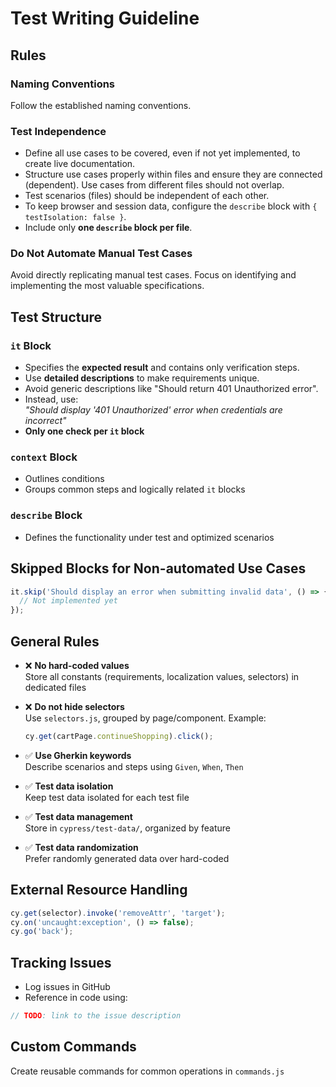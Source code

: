 # Test Writing Guideline

## Rules

### Naming Conventions
Follow the established naming conventions.

### Test Independence

- Define all use cases to be covered, even if not yet implemented, to create live documentation.
- Structure use cases properly within files and ensure they are connected (dependent). Use cases from different files should not overlap.
- Test scenarios (files) should be independent of each other.
- To keep browser and session data, configure the `describe` block with `{ testIsolation: false }`.
- Include only **one `describe` block per file**.

### Do Not Automate Manual Test Cases
Avoid directly replicating manual test cases. Focus on identifying and implementing the most valuable specifications.

## Test Structure

### `it` Block
- Specifies the **expected result** and contains only verification steps.
- Use **detailed descriptions** to make requirements unique.
- Avoid generic descriptions like "Should return 401 Unauthorized error".
- Instead, use:  
  _"Should display '401 Unauthorized' error when credentials are incorrect"_
- **Only one check per `it` block**

### `context` Block
- Outlines conditions
- Groups common steps and logically related `it` blocks

### `describe` Block
- Defines the functionality under test and optimized scenarios

## Skipped Blocks for Non-automated Use Cases

```js
it.skip('Should display an error when submitting invalid data', () => {
  // Not implemented yet
});
```

## General Rules

- ❌ **No hard-coded values**  
  Store all constants (requirements, localization values, selectors) in dedicated files

- ❌ **Do not hide selectors**  
  Use `selectors.js`, grouped by page/component. Example:
  ```js
  cy.get(cartPage.continueShopping).click();
  ```

- ✅ **Use Gherkin keywords**  
  Describe scenarios and steps using `Given`, `When`, `Then`

- ✅ **Test data isolation**  
  Keep test data isolated for each test file

- ✅ **Test data management**  
  Store in `cypress/test-data/`, organized by feature

- ✅ **Test data randomization**  
  Prefer randomly generated data over hard-coded

## External Resource Handling

```js
cy.get(selector).invoke('removeAttr', 'target');
cy.on('uncaught:exception', () => false);
cy.go('back');
```

## Tracking Issues

- Log issues in GitHub
- Reference in code using:

```js
// TODO: link to the issue description
```

## Custom Commands

Create reusable commands for common operations in `commands.js`
